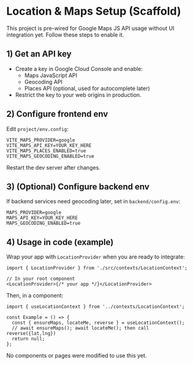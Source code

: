 # Location & Maps Setup (Scaffold)

This project is pre-wired for Google Maps JS API usage without UI integration yet. Follow these steps to enable it.

## 1) Get an API key

- Create a key in Google Cloud Console and enable:
  - Maps JavaScript API
  - Geocoding API
  - Places API (optional, used for autocomplete later)
- Restrict the key to your web origins in production.

## 2) Configure frontend env

Edit `project/env.config`:

```
VITE_MAPS_PROVIDER=google
VITE_MAPS_API_KEY=YOUR_KEY_HERE
VITE_MAPS_PLACES_ENABLED=true
VITE_MAPS_GEOCODING_ENABLED=true
```

Restart the dev server after changes.

## 3) (Optional) Configure backend env

If backend services need geocoding later, set in `backend/config.env`:

```
MAPS_PROVIDER=google
MAPS_API_KEY=YOUR_KEY_HERE
MAPS_GEOCODING_ENABLED=true
```

## 4) Usage in code (example)

Wrap your app with `LocationProvider` when you are ready to integrate:

```tsx
import { LocationProvider } from './src/contexts/LocationContext';

// In your root component
<LocationProvider>{/* your app */}</LocationProvider>
```

Then, in a component:

```tsx
import { useLocationContext } from '../contexts/LocationContext';

const Example = () => {
  const { ensureMaps, locateMe, reverse } = useLocationContext();
  // await ensureMaps(); await locateMe(); then call reverse({lat,lng})
  return null;
};
```

No components or pages were modified to use this yet.

